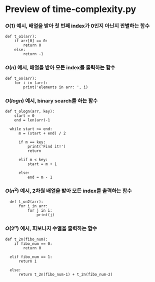 # Preview of time-complexity.py 

  ### $O(1)$ 예시, 배열을 받아 첫 번째 index가 0인지 아닌지 판별하는 함수
    def t_o1(arr):
        if arr[0] == 0:
            return 0 
        else:
            return -1
  
  ### $O(n)$ 예시, 배열을 받아 모든 index를 출력하는 함수  
    def t_on(arr):
        for i in (arr):
            print('elements in arr: ', i)
      
  ### $O(logn)$ 예시, binary search를 하는 함수
    def t_ologn(arr, key):
        start = 0
        end = len(arr)-1
  
      while start <= end:
          m = (start + end) / 2
  
          if m == key:
              print('Find it!')
              return
          
          elif m < key:
              start = m + 1
          
          else:
              end = m - 1
  
  ### $O(n^2)$ 예시, 2차원 배열을 받아 모든 index를 출력하는 함수
      def t_on2(arr):
          for i in arr:
              for j in i:
                  print(j)
  
  ### $O(2^n)$ 예시, 피보나치 수열을 출력하는 함수
    def t_2n(fibo_num):
        if fibo_num == 0:
            return 0
      
      elif fibo_num == 1:
          return 1
      
      else:
          return t_2n(fibo_num-1) + t_2n(fibo_num-2)
